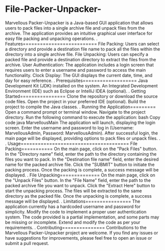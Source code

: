 # File-Packer-Unpacker-
Marvellous Packer-Unpacker is a Java-based GUI application that allows users to pack files into a single archive file and unpack files from the archive. The application provides an intuitive graphical user interface for easy file packing and unpacking operations.
.
Features==========================
File Packing: Users can select a directory and provide a destination file name to pack all the files within the directory into a single archive file.
File Unpacking: Users can specify a packed file and provide a destination directory to extract the files from the archive.
User Authentication: The application includes a login screen that requires users to enter a username and password to access the main functionality.
Clock Display: The GUI displays the current date, time, and day for easy reference.
.
Prerequisites===================
Java Development Kit (JDK) installed on the system.
An Integrated Development Environment (IDE) such as Eclipse or IntelliJ IDEA (optional).
.
Getting Started================
Clone the repository or download the source code files.
Open the project in your preferred IDE (optional).
Build the project to compile the Java classes.
.
Running the Application=========
Open a command prompt or terminal window.
Navigate to the project directory.
Run the following command to execute the application:
bash
Copy code
java MarvellousMain
The application will launch, displaying the login screen.
Enter the username and password to log in (Username: MarvellousAdmin, Password: MarvellousAdmin).
After successful login, the main page will be displayed, providing options to pack files or unpack files.
.
.
Usage======================================
File Packing===========
On the main page, click on the "Pack Files" button.
In the "Directory name" field, enter the path to the directory containing the files you want to pack.
In the "Destination file name" field, enter the desired name for the packed archive file.
Click the "SUBMIT" button to initiate the packing process.
Once the packing is complete, a success message will be displayed.
.
File Unpacking==============
On the main page, click on the "Unpack Files" button.
In the "File Name" field, enter the path to the packed archive file you want to unpack.
Click the "Extract Here" button to start the unpacking process.
The files will be extracted to the same directory as the packed file.
Once the unpacking is complete, a success message will be displayed.
.
Limitations================
The application currently has a hardcoded username and password for simplicity. Modify the code to implement a proper user authentication system.
The code provided is a partial implementation, and some parts may be missing or incomplete. Extend and modify the code as per your requirements.
.
Contributing===============
Contributions to the Marvellous Packer-Unpacker project are welcome. If you find any issues or have suggestions for improvements, please feel free to open an issue or submit a pull request.
